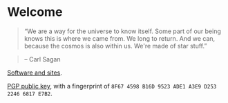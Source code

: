 # Welcome

> “We are a way for the universe to know itself. Some part of our being knows this is where we came from. We long to return. And we can, because the cosmos is also within us. We're made of star stuff.”

> – Carl Sagan

[Software and sites](software-and-sites.md).

[PGP public key](pgp.md), with a fingerprint of `8F67 4598 B16D 9523 ADE1 A3E9 D253 2246 6817 E7B2`.
